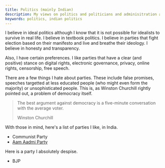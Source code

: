 ```yaml
---
title: Politics (mainly Indian)
description: My views on politics and politicians and adminisitration and legislation
keywords: politics, indian politics
---
```

I believe in ideal politics although I know that it is not possible for idealists to survive in real life. I believe in textbook politics. I believe in parties that fight election based on their manifesto and live and breathe their ideology. I believe in honesty and transparency.

Also, I have certain preferences. I like parties that have a clear (and positive) stance on digital rights, electronic governance, privacy, online rights, censorship, free speech.

There are a few things I hate about parties. These include false promises, speeches targetted at less educated people (who might even form the majority) or unsophisticated people. This is, as Winston Churchill rightly pointed out, a problem of democracy itself. 

> The best argument against democracy is a five-minute conversation with the average voter. <footer>Winston Churchill</footer>

With those in mind, here's a list of parties I like, in India.
* Communist Party
* [Aam Aadmi Party](http://www.aamaadmiparty.org/)

Here is a party I absolutely despise.
* BJP

